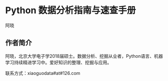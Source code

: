 # Python 数据分析指南与速查手册


阿晓



## 作者简介

阿晓，北京大学电子学2018届硕士。数据分析、挖掘从业者，Python语言、机器学习持续精进学习中。爱好知识的整理、挖掘与应用。

联系方式：xiaoguodata#at#126.com
